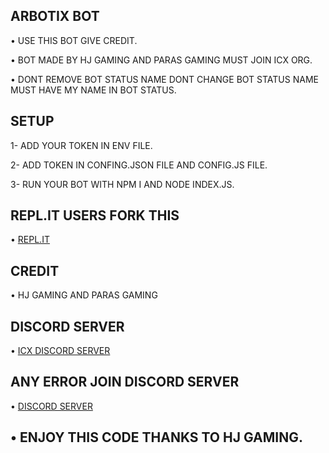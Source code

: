 ## ARBOTIX BOT

• USE THIS BOT GIVE CREDIT.

• BOT MADE BY HJ GAMING AND PARAS GAMING MUST JOIN ICX ORG.

• DONT REMOVE BOT STATUS NAME DONT CHANGE BOT STATUS NAME MUST HAVE MY NAME IN BOT STATUS.

## SETUP
1- ADD YOUR TOKEN IN ENV FILE.

2- ADD TOKEN IN CONFING.JSON FILE AND CONFIG.JS FILE.

3- RUN YOUR BOT WITH NPM I AND NODE INDEX.JS.

## REPL.IT USERS FORK THIS
• [REPL.IT](https://replit.com/@MATRIXJS/new-arbotix-with-slashcommads?v=1)

## CREDIT
• HJ GAMING AND PARAS GAMING

## DISCORD SERVER
• [ICX DISCORD SERVER](https://discord.gg/vuyThNeAzj)

## ANY ERROR JOIN DISCORD SERVER
• [DISCORD SERVER](https://discord.gg/vuyThNeAzj)

## • ENJOY THIS CODE THANKS TO HJ GAMING.
